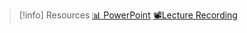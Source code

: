 
> [!info] Resources
> [📊 PowerPoint](Resources/MemoryVirtualisation.pdf)
> [📽️Lecture Recording]()
